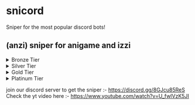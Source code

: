 # snicord
Sniper for the most popular discord bots!
## (anzi) sniper for anigame and izzi 

<details>
<summary>Bronze Tier</summary>
<br>
* Snipes Anigame/Izzi Cards (on/off) <br>
* Snipes only where you want it to (add/remove channels being sniped manually using in-discord commands) <br>
* Get Claimed Card Alerts in Discord (on/off) (does not mention/ping) <br>
</details>

<details>
<summary>Silver Tier</summary>
<br>
* Snipes Anigame/Izzi Cards (on/off) <br>
* Snipes only where you want it to (add/remove channels being sniped using in-discord commands) <br>
* Get Claimed Card Alerts (on/off)  (does not mention/ping) <br>
* In-Discord Usable Commands <br>
* Custom Latency before claiming a Card (on/off)/(seconds) <br>
* Anigame/Izzi Hourly/Lottery Commands after a specific time interval (on/off) (interval cannot be changed) <br>
</details>

<details>
<summary>Gold Tier</summary>
<br>
* Snipes Anigame/Izzi Cards (on/off) <br>
* Snipes only where you want it to (add/remove channels being sniped using in-discord commands) <br>
* Get Claimed Card Alerts (on/off)  (does mention/ping according to rarity settings ) <br>
* In-Discord Usable Commands <br>
* Custom Latency before claiming a Card (on/off)/(seconds) <br>
* Anigame/Izzi Hourly/Lottery/bt all Commands after a variable time interval (on/off) (interval can be changed) <br>
* Controller Account <br>
* Custom Spammer works on multiple channels (on/off) <br>
</details>

<details>
<summary>Platinum Tier</summary>
<br>
* Snipes Anigame/Izzi Cards (on/off) <br>
* Snipes only where you want it to (add/remove channels being sniped using in-discord commands) <br>
* Get Claimed Card Alerts (on/off)  (does mention/ping according to rarity settings ) <br>
* In-Discord Usable Commands <br>
* Custom Latency before claiming a Card (on/off)/(seconds) <br>
* Anigame/Izzi Hourly/Lottery/bt all/rd bt all Commands after a variable time interval (on/off) (interval can be changed) <br>
* Location/Floor Clearer (on/off)  bt > bt all > fl n (in loop , interval can be changed) <br>
* Custom Spammer works on multiple channels (on/off) <br>
* Controller Account <br>
* Multiple Accounts Support <br> 
* Stays online 24/7~ in replit (might experience a few downtimes, depends on replit, will start again shortly) <br>
</details>

join our discord server to get the sniper :-
https://discord.gg/8GJcu85ReS <br>
Check the yt video here :- 
https://www.youtube.com/watch?v=U_fwlVzK5JI
